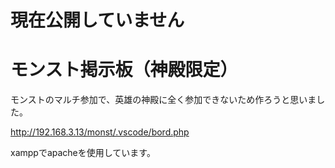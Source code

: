 # 現在公開していません

# モンスト掲示板（神殿限定）  
モンストのマルチ参加で、英雄の神殿に全く参加できないため作ろうと思いました。  

http://192.168.3.13/monst/.vscode/bord.php

xamppでapacheを使用しています。